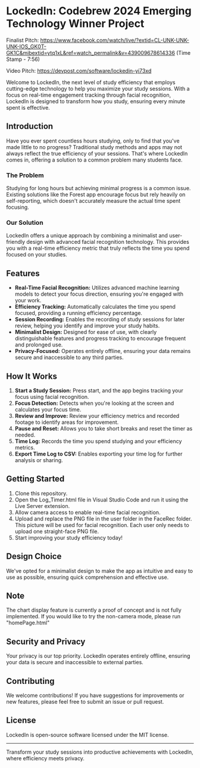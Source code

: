 # LockedIn: Codebrew 2024 Emerging Technology Winner Project

Finalist Pitch: https://www.facebook.com/watch/live/?extid=CL-UNK-UNK-UNK-IOS_GK0T-GK1C&mibextid=ytq1xL&ref=watch_permalink&v=439009678614336 (Time Stamp - 7:56)

Video Pitch: https://devpost.com/software/lockedin-yi73xd

Welcome to LockedIn, the next level of study efficiency that employs cutting-edge technology to help you maximize your study sessions. With a focus on real-time engagement tracking through facial recognition, LockedIn is designed to transform how you study, ensuring every minute spent is effective.

## Introduction

Have you ever spent countless hours studying, only to find that you've made little to no progress? Traditional study methods and apps may not always reflect the true efficiency of your sessions. That's where LockedIn comes in, offering a solution to a common problem many students face.

### The Problem

Studying for long hours but achieving minimal progress is a common issue. Existing solutions like the Forest app encourage focus but rely heavily on self-reporting, which doesn't accurately measure the actual time spent focusing.

### Our Solution

LockedIn offers a unique approach by combining a minimalist and user-friendly design with advanced facial recognition technology. This provides you with a real-time efficiency metric that truly reflects the time you spend focused on your studies.

## Features

- **Real-Time Facial Recognition:** Utilizes advanced machine learning models to detect your focus direction, ensuring you're engaged with your work.
- **Efficiency Tracking:** Automatically calculates the time you spend focused, providing a running efficiency percentage.
- **Session Recording:** Enables the recording of study sessions for later review, helping you identify and improve your study habits.
- **Minimalist Design:** Designed for ease of use, with clearly distinguishable features and progress tracking to encourage frequent and prolonged use.
- **Privacy-Focused:** Operates entirely offline, ensuring your data remains secure and inaccessible to any third parties.

## How It Works

1. **Start a Study Session:** Press start, and the app begins tracking your focus using facial recognition.
2. **Focus Detection:** Detects when you're looking at the screen and calculates your focus time.
3. **Review and Improve:** Review your efficiency metrics and recorded footage to identify areas for improvement.
4. **Pause and Reset:** Allows you to take short breaks and reset the timer as needed.
5. **Time Log:** Records the time you spend studying and your efficiency metrics.
6. **Export Time Log to CSV:** Enables exporting your time log for further analysis or sharing.

## Getting Started

1. Clone this repository.
2. Open the Log_Timer.html file in Visual Studio Code and run it using the Live Server extension.
3. Allow camera access to enable real-time facial recognition.
4. Upload and replace the PNG file in the user folder in the FaceRec folder. This picture will be used for facial recognition. Each user only needs to upload one straight-face PNG file.
5. Start improving your study efficiency today!

## Design Choice

We've opted for a minimalist design to make the app as intuitive and easy to use as possible, ensuring quick comprehension and effective use.

## Note

The chart display feature is currently a proof of concept and is not fully implemented.
If you would like to try the non-camera mode, please run "homePage.html"

## Security and Privacy

Your privacy is our top priority. LockedIn operates entirely offline, ensuring your data is secure and inaccessible to external parties.

## Contributing

We welcome contributions! If you have suggestions for improvements or new features, please feel free to submit an issue or pull request.

## License

LockedIn is open-source software licensed under the MIT license.

---

Transform your study sessions into productive achievements with LockedIn, where efficiency meets privacy.
